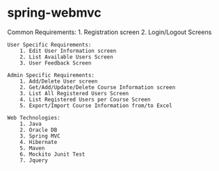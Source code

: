 # spring-webmvc

Common Requirements: 
		1. Registration screen 
		2. Login/Logout Screens 

	User Specific Requirements: 
		1. Edit User Information screen 
		2. List Available Users Screen  
		3. User Feedback Screen  

	Admin Specific Requirements: 
		1. Add/Delete User screen 
		2. Get/Add/Update/Delete Course Information screen 
		3. List All Registered Users Screen 
		4. List Registered Users per Course Screen 
		5. Export/Import Course Information from/to Excel

	Web Technologies: 
		1. Java 
		2. Oracle DB 
		3. Spring MVC 
		4. Hibernate 
		5. Maven  
		6. Mockito Junit Test 
		7. Jquery 
